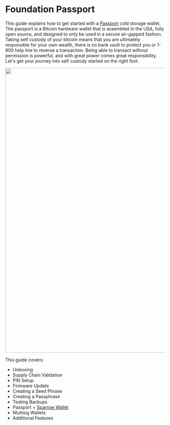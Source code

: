 # Foundation Passport
This guide explains how to get started with a [Passport](https://foundationdevices.com/) cold storage wallet. The passport is a Bitcoin hardware wallet that is assembled in the USA, fully open source, and designed to only be used in a secure air-gapped fashion. Taking self custody of your bitcoin means that you are ultimately responsible for your own wealth, there is no bank vault to protect you or 1-800 help line to reverse a transaction. Being able to transact without permission is powerful, and with great power comes great responsibility. Let's get your journey into self custody started on the right foot. 

<p align="center">
  <img width="900" src=(assets/TitleImage.jpg)>
</p>

This guide covers:
- Unboxing
- Supply Chain Validation
- PIN Setup
- Firmware Update
- Creating a Seed Phrase
- Creating a Passphrase
- Testing Backups
- Passport + [Sparrow Wallet](https://www.sparrowwallet.com/)
- Multisig Wallets
- Additional Features 
